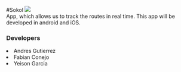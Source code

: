 #Sokol 
<img src="https://travis-ci.org/Tuapp2016/SokolAndroid.svg?branch=develop"/> <br/>
App, which allows us to track the routes in real time. This app will be developed in android and iOS.
<h3>Developers</h3>
<ou>
<li>Andres Gutierrez</li>
<li>Fabian Conejo</li>
<li>Yeison Garcia</li>
</ou>